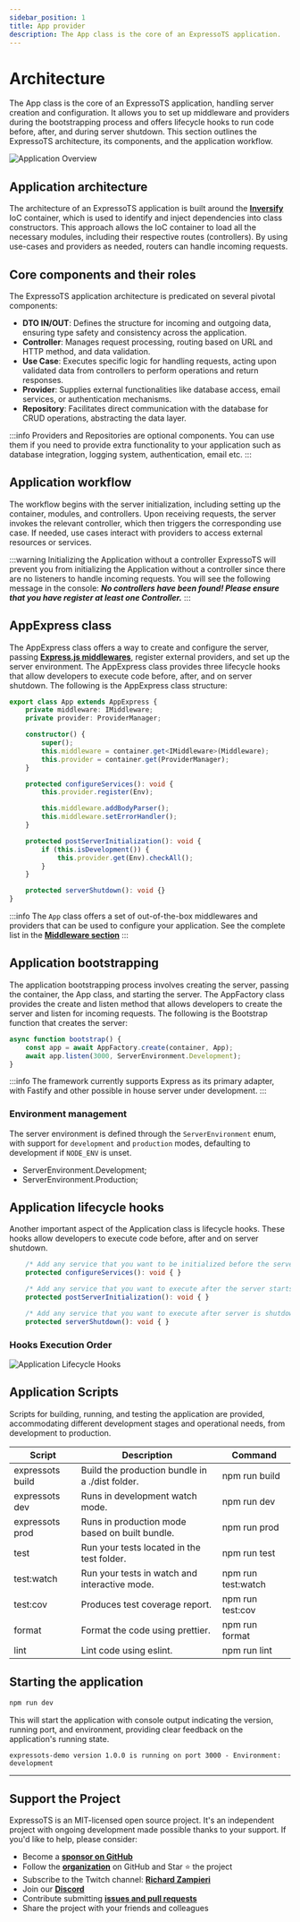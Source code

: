 ```yaml
---
sidebar_position: 1
title: App provider
description: The App class is the core of an ExpressoTS application.
---
```


# Architecture

The App class is the core of an ExpressoTS application, handling server creation and configuration. It allows you to set up middleware and providers during the bootstrapping process and offers lifecycle hooks to run code before, after, and during server shutdown. This section outlines the ExpressoTS architecture, its components, and the application workflow.

![Application Overview](./img/app-overview.png)

## Application architecture

The architecture of an ExpressoTS application is built around the **[Inversify](https://inversify.io/)** IoC container, which is used to identify and inject dependencies into class constructors. This approach allows the IoC container to load all the necessary modules, including their respective routes (controllers). By using use-cases and providers as needed, routers can handle incoming requests.

## Core components and their roles

The ExpressoTS application architecture is predicated on several pivotal components:

-   **DTO IN/OUT**: Defines the structure for incoming and outgoing data, ensuring type safety and consistency across the application.
-   **Controller**: Manages request processing, routing based on URL and HTTP method, and data validation.
-   **Use Case**: Executes specific logic for handling requests, acting upon validated data from controllers to perform operations and return responses.
-   **Provider**: Supplies external functionalities like database access, email services, or authentication mechanisms.
-   **Repository**: Facilitates direct communication with the database for CRUD operations, abstracting the data layer.

:::info
Providers and Repositories are optional components. You can use them if you need to provide extra functionality to your application such as database integration, logging system, authentication, email etc.
:::

## Application workflow

The workflow begins with the server initialization, including setting up the container, modules, and controllers. Upon receiving requests, the server invokes the relevant controller, which then triggers the corresponding use case. If needed, use cases interact with providers to access external resources or services.

:::warning Initializing the Application without a controller
ExpressoTS will prevent you from initializing the Application without a controller since there are no listeners to handle incoming requests. You will see the following message in the console:
**_No controllers have been found! Please ensure that you have register at least one Controller._**
:::

## AppExpress class

The AppExpress class offers a way to create and configure the server, passing **[Express.js middlewares](https://expressjs.com/en/guide/writing-middleware.html)**, register external providers, and set up the server environment. The AppExpress class provides three lifecycle hooks that allow developers to execute code before, after, and on server shutdown. The following is the AppExpress class structure:

```typescript
export class App extends AppExpress {
    private middleware: IMiddleware;
    private provider: ProviderManager;

    constructor() {
        super();
        this.middleware = container.get<IMiddleware>(Middleware);
        this.provider = container.get(ProviderManager);
    }

    protected configureServices(): void {
        this.provider.register(Env);

        this.middleware.addBodyParser();
        this.middleware.setErrorHandler();
    }

    protected postServerInitialization(): void {
        if (this.isDevelopment()) {
            this.provider.get(Env).checkAll();
        }
    }

    protected serverShutdown(): void {}
}
```

:::info
The `App` class offers a set of out-of-the-box middlewares and providers that can be used to configure your application. See the complete list in the **[Middleware section](./middleware.md)**
:::

## Application bootstrapping

The application bootstrapping process involves creating the server, passing the container, the App class, and starting the server. The AppFactory class provides the create and listen method that allows developers to create the server and listen for incoming requests. The following is the Bootstrap function that creates the server:

```typescript
async function bootstrap() {
    const app = await AppFactory.create(container, App);
    await app.listen(3000, ServerEnvironment.Development);
}
```

:::info
The framework currently supports Express as its primary adapter, with Fastify and other possible in house server under development.
:::

### Environment management

The server environment is defined through the `ServerEnvironment` enum, with support for `development` and `production` modes, defaulting to development if `NODE_ENV` is unset.

-   ServerEnvironment.Development;
-   ServerEnvironment.Production;

## Application lifecycle hooks

Another important aspect of the Application class is lifecycle hooks. These hooks allow developers to execute code before, after and on server shutdown.

```typescript
    /* Add any service that you want to be initialized before the server starts */
    protected configureServices(): void { }

    /* Add any service that you want to execute after the server starts */
    protected postServerInitialization(): void { }

    /* Add any service that you want to execute after server is shutdown */
    protected serverShutdown(): void { }
```

### Hooks Execution Order

![Application Lifecycle Hooks](./img/app-life-cycle.png)

## Application Scripts

Scripts for building, running, and testing the application are provided, accommodating different development stages and operational needs, from development to production.

| Script           | Description                                     | Command            |
| ---------------- | ----------------------------------------------- | ------------------ |
| expressots build | Build the production bundle in a ./dist folder. | npm run build      |
| expressots dev   | Runs in development watch mode.                 | npm run dev        |
| expressots prod  | Runs in production mode based on built bundle.  | npm run prod       |
| test             | Run your tests located in the test folder.      | npm run test       |
| test:watch       | Run your tests in watch and interactive mode.   | npm run test:watch |
| test:cov         | Produces test coverage report.                  | npm run test:cov   |
| format           | Format the code using prettier.                 | npm run format     |
| lint             | Lint code using eslint.                         | npm run lint       |

## Starting the application

```bash
npm run dev
```

This will start the application with console output indicating the version, running port, and environment, providing clear feedback on the application's running state.

`expressots-demo version 1.0.0 is running on port 3000 - Environment: development`

---

## Support the Project

ExpressoTS is an MIT-licensed open source project. It's an independent project with ongoing development made possible thanks to your support. If you'd like to help, please consider:

-   Become a **[sponsor on GitHub](https://github.com/sponsors/expressots)**
-   Follow the **[organization](https://github.com/expressots)** on GitHub and Star ⭐ the project
-   Subscribe to the Twitch channel: **[Richard Zampieri](https://www.twitch.tv/richardzampieri)**
-   Join our **[Discord](https://discord.com/invite/PyPJfGK)**
-   Contribute submitting **[issues and pull requests](https://github.com/expressots/expressots/issues/new/choose)**
-   Share the project with your friends and colleagues
